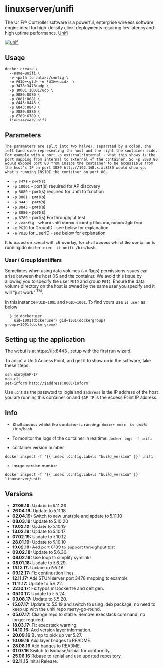 [appurl]: https://www.ubnt.com/enterprise/#unifi

# linuxserver/unifi

The UniFi® Controller software is a powerful, enterprise wireless software engine ideal for high-density client deployments requiring low latency and high uptime performance. [Unifi](https://www.ubnt.com/enterprise/#unifi)

[![unifi](https://raw.githubusercontent.com/linuxserver/docker-templates/master/linuxserver.io/img/unifi-banner.png)][appurl]

## Usage

```
docker create \
  --name=unifi \
  -v <path to data>:/config \
  -e PGID=<gid> -e PUID=<uid>  \
  -p 3478:3478/udp \
  -p 10001:10001/udp \
  -p 8080:8080 \
  -p 8081:8081 \
  -p 8443:8443 \
  -p 8843:8843 \
  -p 8880:8880 \
  -p 6789:6789 \
  linuxserver/unifi
```

## Parameters

`The parameters are split into two halves, separated by a colon, the left hand side representing the host and the right the container side.
For example with a port -p external:internal - what this shows is the port mapping from internal to external of the container.
So -p 8080:80 would expose port 80 from inside the container to be accessible from the host's IP on port 8080
http://192.168.x.x:8080 would show you what's running INSIDE the container on port 80.`


* `-p 3478` - port(s)
* `-p 10001` - port(s) required for AP discovery
* `-p 8080` - port(s) required for Unifi to function
* `-p 8081` - port(s)
* `-p 8443` - port(s)
* `-p 8843` - port(s)
* `-p 8880` - port(s)
* `-p 6789` - port(s) For throughput test
* `-v /config` - where unifi stores it config files etc, needs 3gb free
* `-e PGID` for GroupID - see below for explanation
* `-e PUID` for UserID - see below for explanation

It is based on xenial with s6 overlay, for shell access whilst the container is running do `docker exec -it unifi /bin/bash`.

### User / Group Identifiers

Sometimes when using data volumes (`-v` flags) permissions issues can arise between the host OS and the container. We avoid this issue by allowing you to specify the user `PUID` and group `PGID`. Ensure the data volume directory on the host is owned by the same user you specify and it will "just work" <sup>TM</sup>.

In this instance `PUID=1001` and `PGID=1001`. To find yours use `id user` as below:

```
  $ id dockeruser
    uid=1001(dockeruser) gid=1001(dockergroup) groups=1001(dockergroup)
```

## Setting up the application

The webui is at https://ip:8443 , setup with the first run wizard.

To adopt a Unifi Access Point, and get it to show up in the software, take these steps:

```
ssh ubnt@$AP-IP
mca-cli
set-inform http://$address:8080/inform
```

Use `ubnt` as the password to login and `$address` is the IP address of the host you are running this container on and `$AP-IP` is the Access Point IP address.

## Info

* Shell access whilst the container is running: `docker exec -it unifi /bin/bash`
* To monitor the logs of the container in realtime: `docker logs -f unifi`


* container version number

`docker inspect -f '{{ index .Config.Labels "build_version" }}' unifi`

* image version number

`docker inspect -f '{{ index .Config.Labels "build_version" }}' linuxserver/unifi`


## Versions

+ **27.05.19:** Update to 5.11.26
+ **26.04.19:** Update to 5.11.18
+ **02.04.19:** Switch to new unstable and update to 5.11.10
+ **08.03.19:** Update to 5.10.20
+ **19.02.19:** Update to 5.10.19
+ **13.02.19:** Update to 5.10.17
+ **07.02.19:** Update to 5.10.12
+ **28.01.19:** Update to 5.10.10
+ **19.02.18:** Add port 6789 to support throughput test
+ **09.02.18:** Update to 5.6.30.
+ **08.02.18:** Use loop to simplify symlinks.
+ **08.01.18:** Update to 5.6.29.
+ **15.12.17:** Update to 5.6.26.
+ **09.12.17:** Fix continuation lines.
+ **12.11.17:** Add STUN server port 3478 mapping to example.
+ **11.11.17:** Update to 5.6.22.
+ **22.10.17:** Fix typos in Dockerfile and cert gen.
+ **05.10.17:** Update to 5.5.24.
+ **03.08.17:** Update to 5.5.20.
+ **15.07.17:** Update to 5.5.19 and switch to using .deb package, no need to keep up with the unifi repo merry-go-round.
+ **05.07.17:** Change repo to stable. Remove execstack command, no longer required.
+ **18.03.17:** Fix execstack warning.
+ **14.10.16:** Add version layer information.
+ **20.09.16** Bump to pick up ver 5.27.
+ **10.09.16** Add layer badges to README.
+ **28.08.16** Add badges to README.
+ **01.07.16** Switch to lsiobase/xenial for conformity.
+ **25.06.16** Rebase to xenial and use updated repository.
+ **02.11.15** Initial Release.
